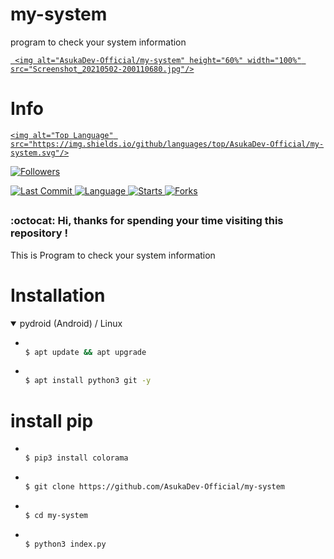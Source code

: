 # my-system
program to check your system information





<p align="center">

  <a name="top" href="#octocat-hi-there-thanks-for-visiting-">

     <img alt="AsukaDev-Official/my-system" height="60%" width="100%" src="Screenshot_20210502-200110680.jpg"/>

  </a>

</p>

# Info

<p align="center">

 <a href="https://github.com/AsukaDev-Official">

    <img alt="Top Language" src="https://img.shields.io/github/languages/top/AsukaDev-Official/my-system.svg"/>

  </a>

<a href="https://github.com/AsukaDev-Official/followers">

  <img title="Followers" src="https://img.shields.io/github/followers/AsukaDev-Official?label=Followers&color=blue&style=flat-square"></a>

<a href="https://github.com/AsukaDev-Official/Anime-Tracker/stargazers/">

<a href="https://github.com/AsukaDev-Official">

  <img alt="Last Commit" src="https://img.shields.io/github/last-commit/AsukaDev-Official/my-system.svg"/>

</a>

<a href="https://github.com/AsukaDev-Official">

  <img alt="Language" src="https://img.shields.io/github/languages/count/AsukaDev-Official/my-system.svg"/>

</a>

<a href="https://github.com/AsukaDev-Official">

  <img alt="Starts" src="https://img.shields.io/github/stars/AsukaDev-Official/my-system.svg"/>

</a>

<a href="https://github.com/AsukaDev-Official">

  <img alt="Forks" src="https://img.shields.io/github/forks/AsukaDev-Official/my-system.svg"/>

</a>

</div>

</p>

##

### :octocat: Hi, thanks for spending your time visiting this repository !

<p>

This is Program to check your system information

</p>

# Installation

<details open>

<summary> pydroid (Android) / Linux</summary>

- ```bash

  $ apt update && apt upgrade

  ```

- ```bash

  $ apt install python3 git -y

  ```
  
# install pip

- ```bash

  $ pip3 install colorama

  ```

- ```bash

  $ git clone https://github.com/AsukaDev-Official/my-system

  ```

- ```bash

  $ cd my-system

  ```

- ```bash

  $ python3 index.py

  ```
